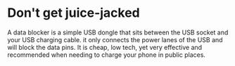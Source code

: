 # Don't get juice-jacked

A data blocker is a simple USB dongle that sits between the USB socket and your USB charging cable. 
it only connects the power lanes of the USB and will block the data pins. It is cheap, low tech, yet very effective and 
recommended when needing to charge your phone in public places.